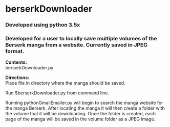 # berserkDownloader

### Developed using python 3.5x

### Developed for a user to locally save multiple volumes of the Berserk manga from a website. Currently saved in JPEG format.

<strong> Contents: </strong> <br>
berserkDownloader.py<br>

<strong> Directions:</strong> <br>
Place file in directory where the manga should be saved.

Run $berserkDownloader.py from command line.

Running pythonGmailEmailer.py will begin to search the manga website for the manga Berserk. After locating the manga it will then create a folder with the volume that it will be downloading. Once the folder is created, each page of the manga will be saved in the volume folder as a JPEG image.